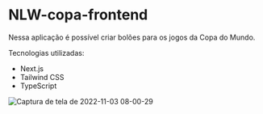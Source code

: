 # NLW-copa-frontend
Nessa aplicação é possível criar bolões para os jogos da Copa do Mundo.

Tecnologias utilizadas:

- Next.js
- Tailwind CSS
- TypeScript

![Captura de tela de 2022-11-03 08-00-29](https://user-images.githubusercontent.com/99975837/199722324-ce539621-6ad6-4534-9d56-26beca33a683.png)

